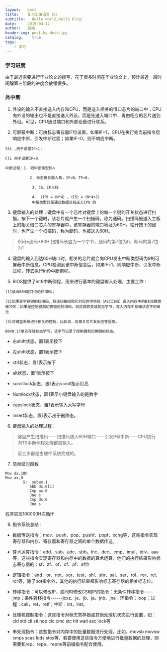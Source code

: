 ```yaml
---
layout:   post
title:    复习汇编语言（6）
subtitle:   Hello world,hello blog!
date:     2019-04-12
author:   吴柚
header-img: post-bg-desk.jpg
catalog:    true
tags:
    - 学习
---
```


### 学习进度

由于最近需要进行毕业论文的撰写，花了很多时间在毕业论文上，预计最近一段时间解第三阶段的进度会放缓很多。

### 外中断

1. 外设的输入不直接送入内存和CPU，而是送入相关的借口芯片的端口中；CPU向外设的输出也不是直接送入外设，而是先送入端口中，再由相应的芯片送到外设。可见，CPU通过端口和外部设备进行联系。

2. 可屏蔽中断：可由标志寄存器IF位设置，如果IF=1，CPU在执行完当前指令后响应中断，引发中断过程；如果IF=0，则不响应中断。
```
Sti ,用于设置IF=1；

Cli 用于设置IF=0.

中断过程：1. 取中断类型码n

           2. 标志寄存器入栈，IF=0，TF=0.

            3. CS、IP入栈

            4. （IP）=（N*4）,（CS）=（N*4+2）
            中断类型码是通过数据总线送入CPU 的
```

3.  键盘输入的处理：键盘中有一个芯片对键盘上的每一个键的开关状态进行扫描，按下一个键时，该芯片就产生一个扫描码，称为通码。扫描码被送入主板上的相关借口芯片的寄存器中，该寄存器的端口地址为60H。松开按下的键时，也产生一个扫描码，称为断码，也被送入60H。

> 断码=通码+80H
> 扫描码长度为一个字节，通码的第7位为0，断码的第7位为1

4. 键盘的输入到达60H端口时，相关的芯片就会向CPU发出中断类型码为9的可屏蔽中断信息。CPU检测到该中断信息后，如果IF=1，则响应中断，引发中断过程，转去执行int9中断例程。

5. BIOS提供了int9中断例程，用来进行基本的键盘输入处理，主要工作：

```
[1]读出60H端口中的扫描码；

[2]如果是字符键的扫描码，将该扫描码和它对应的字符码（ASCII码）送入内存中的BIOS键盘缓冲区；如果是控制键和切换键的扫描码，则将其转变成状态字节，写入内存中存储状态字的单元

[3]对键盘系统进行相关的控制，比如说，向相关芯片发出应答信息。

0040:17单元存储状态字节，该字节记录了控制键和切换键的状态。
```

* 右shift状态，置1表示按下

* 左shift状态，置1表示按下

* ctrl状态，置1表示按下

* alt状态，置1表示按下

* scrolllock状态，置1表示scroll指示灯亮

* Numlock状态，置1表示小键盘输入的是数字

* capslock状态，置1表示输入大写字母

* insert状态，置1表示出于删除态。

6. 键盘输入的处理过程：

> 键盘产生扫描码——扫描码送入60H端口——引发9号中断——CPU执行INT9中断例程处理键盘输入。

> 前三步都是由硬件系统完成的。

7. 简单延时函数
```
Mov dx,10h
Mov ax,0
        S:  subax,1
           Sbb dx,0[1]
           Cmp ax,0
           Jne s
           Cmp dx,0
           Jne s
```
程序实现100000H次循环

8. 指令系统总结：

* 数据传送指令：mov、push、pop、pushf、popf、xchg等，这些指令实现寄存器和内存、寄存器和寄存器之间的单个数据传送。

* 算术运算指令：add、sub、adc、sbb。Inc、dec、cmp、imul、idiv、aaa等，这些指令实现寄存器和内存中的数据的算术运算，他们的执行结果影响标志寄存器的：sf、zf、of、cf、pf、af位

* 逻辑指令：and、or、not、xor、test、shl、shr、sal、sar、rol、ror、rcl、rcr等，除了not指令外，其他的执行结果都影响标志寄存器的相关标志位。

* 转移指令：可以修改IP，或同时修改CS和IP的指令：无条件转移指令——jmp；条件转移指令------jcxz、je、jb、ja、jnb、jna；环指令：loop；过程：call，ret，retf；中断：int，iret。

* 处理机控制指令：这些指令对标志寄存器或其他处理机状态进行设置，如：cld std cli sti nop clc cmc stc hlt wait esc lock等

* 串处理指令：这些指令对内存中的批量数据进行处理，比如，movsb movsw cmps scas lods stos等，若要使用这些指令方便地进行批量数据的处理，则需要和rep、repe、repne等前缀指令配合使用。
